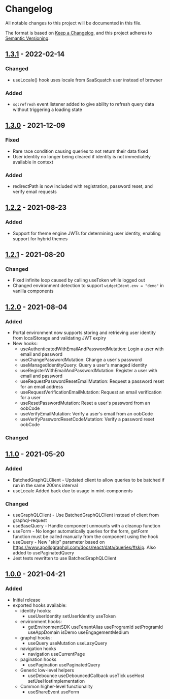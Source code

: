 # Changelog

All notable changes to this project will be documented in this file.

The format is based on [Keep a Changelog](https://keepachangelog.com/en/1.0.0/),
and this project adheres to [Semantic Versioning](https://semver.org/spec/v2.0.0.html).

## [1.3.1] - 2022-02-14

### Changed

- useLocale() hook uses locale from SaaSquatch user instead of browser

### Added

- `sq:refresh` event listener added to give ability to refresh query data without triggering a loading state

## [1.3.0] - 2021-12-09

### Fixed

- Rare race condition causing queries to not return their data fixed
- User identity no longer being cleared if identity is not immediately available in context

### Added

- redirectPath is now included with registration, password reset, and verify email requests

## [1.2.2] - 2021-08-23

### Added

- Support for theme engine JWTs for determining user identity, enabling support for hybrid themes

## [1.2.1] - 2021-08-20

### Changed

- Fixed infinite loop caused by calling useToken while logged out
- Changed environment detection to support `widgetIdent.env = "demo"` in vanilla components

## [1.2.0] - 2021-08-04

### Added

- Portal environment now supports storing and retrieving user identity from localStorage
  and validating JWT expiry
- New hooks:
  - useAuthenticatedWithEmailAndPasswordMutation: Login a user with email and password
  - useChangePasswordMutation: Change a user's password
  - useManagedIdentityQuery: Query a user's managed identity
  - useRegisterWithEmailAndPasswordMutation: Register a user with email and password
  - useRequestPasswordResetEmailMutation: Request a password reset for an email address
  - useRequestVerificationEmailMutation: Request an email verification for a user
  - useResetPasswordMutation: Reset a user's password from an oobCode
  - useVerifyEmailMutation: Verify a user's email from an oobCode
  - useVerifyPasswordResetCodeMutation: Verify a password reset oobCode

### Changed

## [1.1.0] - 2021-05-20

### Added

- BatchedGraphQLClient - Updated client to allow queries to be batched if run in the same 200ms interval
- useLocale Added back due to usage in mint-components

### Changed

- useGraphQLClient - Use BatchedGraphQLClient instead of client from graphql-request
- useBaseQuery - Handle component unmounts with a cleanup function
- useForm - No longer automatically queries for the form, getForm function must be called manually from the component using the hook
- useQuery - New "skip" parameter based on https://www.apollographql.com/docs/react/data/queries/#skip. Also added to usePaginatedQuery
- Jest tests rewritten to use BatchedGraphQLClient

## [1.0.0] - 2021-04-21

### Added

- Initial release
- exported hooks available:
  - identity hooks:
    - useUserIdentity
      setUserIdentity
      useToken
  - environment hooks:
    - getEnvironmentSDK
      useTenantAlias
      useProgramId
      setProgramId
      useAppDomain
      isDemo
      useEngagementMedium
  - graphql hooks:
    - useQuery
      useMutation
      useLazyQuery
  - navigation hooks
    - navigation
      useCurrentPage
  - pagination hooks
    - usePagination
      usePaginatedQuery
  - Generic low-level helpers
    - useDebounce
      useDebouncedCallback
      useTick
      useHost
      setUseHostImplementation
  - Common higher-level functionality
    - useShareEvent
      useForm

[unreleased]: https://github.com/saasquatch/program-tools/compare/component-boilerplate@1.3.1...HEAD
[1.3.1]: https://github.com/saasquatch/program-tools/releases/tag/%40saasquatch%2Fcomponent-boilerplate%401.3.1
[1.3.0]: https://github.com/saasquatch/program-tools/releases/tag/%40saasquatch%2Fcomponent-boilerplate%401.3.0
[1.2.2]: https://github.com/saasquatch/program-tools/releases/tag/%40saasquatch%2Fcomponent-boilerplate%401.2.2
[1.2.1]: https://github.com/saasquatch/program-tools/releases/tag/%40saasquatch%2Fcomponent-boilerplate%401.2.1
[1.2.0]: https://github.com/saasquatch/program-tools/releases/tag/%40saasquatch%2Fcomponent-boilerplate%401.2.0
[1.1.0]: https://github.com/saasquatch/program-tools/releases/tag/%40saasquatch%2Fcomponent-boilerplate%401.1.0
[1.0.1]: https://github.com/saasquatch/program-tools/releases/tag/%40saasquatch%2Fcomponent-boilerplate%401.0.1
[1.0.0]: https://github.com/saasquatch/program-tools/releases/tag/%40saasquatch%2Fcomponent-boilerplate%401.0.0
